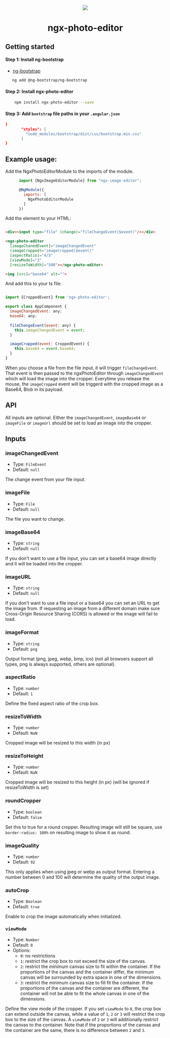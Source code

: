 <p align="center">
  <img  style="text-align: center;" src="https://github.com/Centroida/ngx-image-editor/raw/master/assets/editor.png">
  <h1 align="center">ngx-photo-editor</h1>
</p>

## Getting started

#### Step 1: Install ng-bootstrap

- [ng-bootstrap](https://ng-bootstrap.github.io/#/getting-started)
```bash
   ng add @ng-bootstrap/ng-bootstrap
```

#### Step 2: Install ngx-photo-editor
    
```bash
    npm install ngx-photo-editor --save
```
#### Step 3: Add `bootstrap` file paths in your `.angular.json`
      
```json
}
       "styles": [
         "node_modules/bootstrap/dist/css/bootstrap.min.css"
       ]
}
```

## Example usage:
Add the NgxPhotoEditorModule to the imports of the module.
```js
      import {NgxImageEditorModule} from "ngx-image-editor";

      @NgModule({
        imports: [
          NgxPhotoEditorModule
        ]
      })
```

Add the element to your HTML:
```html

<div><input type="file" (change)="fileChangeEvent($event)"/></div>

<ngx-photo-editor
  [imageChanedEvent]="imageChangedEvent"
  (imageCropped)="imageCropped($event)"
  [aspectRatio]="4/3"
  [viewMode]="3"
  [resizeToWidth]="500"></ngx-photo-editor>

<img [src]="base64" alt="">

```

And add this to your ts file:
```js

import {CroppedEvent} from 'ngx-photo-editor';

export class AppComponent {
  imageChangedEvent: any;
  base64: any;
  
  fileChangeEvent(event: any) {
    this.imageChangedEvent = event;
  }

  imageCropped(event: CroppedEvent) {
    this.base64 = event.base64;
  }
}

```

When you choose a file from the file input, it will trigger `fileChangeEvent`.
That event is then passed to the ngxPhotoEditor through `imageChangedEvent` which will load the image into the cropper.
Everytime you release the mouse, the `imageCropped` event will be triggerd with the cropped image as a Base64, Blob in its payload.

## API
All inputs are optional. Either the `imageChangedEvent`, `imageBase64` or `imageFile` or `imageUrl` should be set to load an image into the cropper.

## Inputs

### imageChangedEvent

- Type: `FileEvent`
- Default: `null`

The change event from your file input.

### imageFile

- Type: `File`
- Default: `null`

The file you want to change.

### imageBase64

- Type: `string`
- Default: `null`

If you don't want to use a file input, you can set a base64 image directly and it will be loaded into the cropper.

### imageURL

- Type: `string`
- Default: `null`

If you don't want to use a file input or a base64 you can set an URL to get the image from. If requesting an image from a different domain make sure Cross-Origin Resource Sharing (CORS) is allowed or the image will fail to load. 

### imageFormat

- Type: `string`
- Default: `png`

Output format (png, jpeg, webp, bmp, ico) (not all browsers support all types, png is always supported, others are optional).

### aspectRatio

- Type: `number`
- Default: `1`

Define the fixed aspect ratio of the crop box.

### resizeToWidth

- Type: `number`
- Default: `NaN`

Cropped image will be resized to this width (in px)

### resizeToHeight

- Type: `number`
- Default: `NaN`

Cropped image will be resized to this height (in px) (will be ignored if resizeToWidth is set)

### roundCropper

- Type: `boolean`
- Default: `false`

Set this to true for a round cropper. Resulting image will still be square, use `border-radius: 100%` on resulting image to show it as round.


### imageQuality

- Type: `number`
- Default: `92`

This only applies when using jpeg or webp as output format. Entering a number between 0 and 100 will determine the quality of the output image.

### autoCrop

- Type: `Boolean`
- Default: `true`

Enable to crop the image automatically when initialized.

### `viewMode`

- Type: `Number`
- Default: `0`
- Options:
  - `0`: no restrictions
  - `1`: restrict the crop box to not exceed the size of the canvas.
  - `2`: restrict the minimum canvas size to fit within the container. If the proportions of the canvas and the container differ, the minimum canvas will be surrounded by extra space in one of the dimensions.
  - `3`: restrict the minimum canvas size to fill fit the container. If the proportions of the canvas and the container are different, the container will not be able to fit the whole canvas in one of the dimensions.

Define the view mode of the cropper. If you set `viewMode` to `0`, the crop box can extend outside the canvas, while a value of `1`, `2` or `3` will restrict the crop box to the size of the canvas. A `viewMode` of `2` or `3` will additionally restrict the canvas to the container. Note that if the proportions of the canvas and the container are the same, there is no difference between `2` and `3`.
